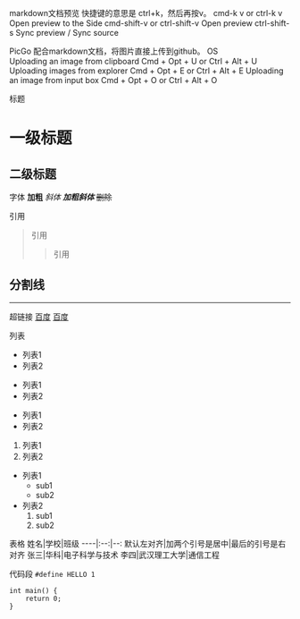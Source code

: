 markdown文档预览
快捷键的意思是 ctrl+k，然后再按v。
cmd-k v or ctrl-k v	        Open preview to the Side
cmd-shift-v or ctrl-shift-v	Open preview
ctrl-shift-s	            Sync preview / Sync source

PicGo
配合markdown文档，将图片直接上传到github。
OS	
Uploading an image from clipboard	    Cmd + Opt + U or Ctrl + Alt + U
Uploading images from explorer		    Cmd + Opt + E or Ctrl + Alt + E
Uploading an image from input box       Cmd + Opt + O or Ctrl + Alt + O


标题
# 一级标题
## 二级标题

字体
**加粗**
*斜体*
***加粗斜体***
~~删除~~

引用
>引用
>>引用

分割线
---
***

超链接
[百度](https://www.baidu.com "tooltip")
[百度](https://www.baidu.com)

列表
- 列表1
- 列表2
+ 列表1
+ 列表2
* 列表1
* 列表2
1. 列表1
2. 列表2

* 列表1
   * sub1
   * sub2
 * 列表2
   1. sub1
   2. sub2

表格
姓名|学校|班级
----|:--:|--:
默认左对齐|加两个引号是居中|最后的引号是右对齐
张三|华科|电子科学与技术
李四|武汉理工大学|通信工程

代码段
`#define HELLO 1`

```
int main() {
    return 0;
}
```

